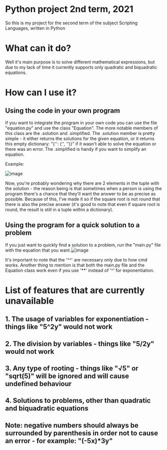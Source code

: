 # Python project 2nd term, 2021
So this is my project for the second term of the subject Scripting Languages, written in Python
# What can it do?
Well it's main purpose is to solve different mathematical expressions, but due to my lack of time it currently supports only quadratic and biquadratic equations.
# How can I use it?
## Using the code in your own program
If you want to integrate the program in your own code you can use the file "equation.py" and use the class "Equation". The more notable members of this class are the .solution and .simplified. The .solution member is pretty simple - it either returns the solutions for the given equation, or it returns this empty dictionary: "{'': ('', '')}" if it wasn't able to solve the equation or there was an error. The .simplified is handy if you want to simplify an equation. 

Example:

![image](https://user-images.githubusercontent.com/61279622/120940474-2cd87500-c726-11eb-9785-388543c82b72.png)

Now, you're probably wondering why there are 2 elements in the tuple with the solution - the reason being is that sometimes when a person is using the program there's a chance that they'll want the answer to be as precise as possible. Because of this, I've made it so if the square root is not round that there is also the precise answer (it's good to note that even if square root is round, the result is still in a tuple within a dictionary).

## Using the program for a quick solution to a problem
If you just want to quickly find a solution to a problem, run the "main.py" file with the equation that you want.![image](https://user-images.githubusercontent.com/61279622/120939754-2942ef00-c722-11eb-85f0-850493051d7d.jpg)

It's important to note that the '^^' are necessary only due to how cmd works. Another thing to mention is that both the main.py file and the Equation class work even if you use '**' instead of '^' for exponentiation.

# List of features that are currently unavailable
## 1. The usage of variables for exponentiation - things like "5^2y" would not work
## 2. The division by variables - things like "5/2y" would not work
## 3. Any type of rooting - things like "√5" or "sqrt(5)" will be ignored and will cause undefined behaviour
## 4. Solutions to problems, other than quadratic and biquadratic equations
## Note: negative numbers should always be surrounded by parenthesis in order not to cause an error - for example: "(-5x)*3y"
